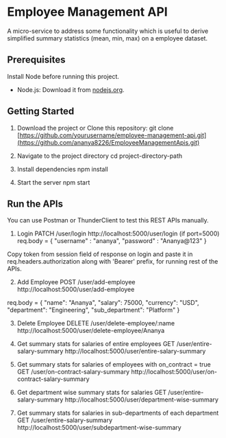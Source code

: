 # Employee Management API

A micro-service to address some functionality which is useful to
derive simplified summary statistics (mean, min, max) on a employee dataset.

## Prerequisites

Install Node before running this project.
- Node.js: Download it from [nodejs.org](https://nodejs.org/).

## Getting Started

1. Download the project or Clone this repository:
   git clone [https://github.com/yourusername/employee-management-api.git](https://github.com/ananya8226/EmployeeManagementApis.git)

2. Navigate to the project directory
   cd project-directory-path

3. Install dependencies
   npm install

4. Start the server
   npm start

## Run the APIs
 
You can use Postman or ThunderClient to test this REST APIs manually.

1. Login 
   PATCH /user/login
   http://localhost:5000/user/login (if port=5000)
   req.body = {
    "username" : "ananya",
    "password" : "Ananya@123"
   }

Copy token from session field of response on login and paste it in req.headers.authorization along with 'Bearer' prefix, for running rest of the APIs.

2. Add Employee
POST /user/add-employee
http://localhost:5000/user/add-employee

req.body = {
   "name": "Ananya",
  "salary": 75000,
  "currency": "USD",
  "department": "Engineering",
  "sub_department": "Platform"
}
 
3. Delete Employee 
DELETE /user/delete-employee/:name
http://localhost:5000/user/delete-employee/Ananya

4. Get summary stats for salaries of entire employees
GET /user/entire-salary-summary
http://localhost:5000/user/entire-salary-summary

5. Get summary stats for salaries of employees with on_contract = true
GET /user/on-contract-salary-summary
http://localhost:5000/user/on-contract-salary-summary

6. Get department wise summary stats for salaries
GET /user/entire-salary-summary
http://localhost:5000/user/department-wise-summary

7. Get summary stats for salaries in sub-departments of each department
GET /user/entire-salary-summary
http://localhost:5000/user/subdepartment-wise-summary
